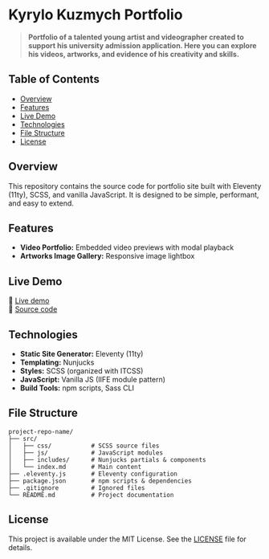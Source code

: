 # Kyrylo Kuzmych Portfolio

> **Portfolio of a talented young artist and videographer created to support his university admission application. Here you can explore his videos, artworks, and evidence of his creativity and skills.**

## Table of Contents

- [Overview](#overview)
- [Features](#features)
- [Live Demo](#live-demo)
- [Technologies](#technologies)
- [File Structure](#file-structure)
- [License](#license)

## Overview

This repository contains the source code for portfolio site built with Eleventy (11ty), SCSS, and vanilla JavaScript. It is designed to be simple, performant, and easy to extend.

## Features

- **Video Portfolio:** Embedded video previews with modal playback
- **Artworks Image Gallery:** Responsive image lightbox

## Live Demo

🔗 [Live demo](https://kyrylo-kuzmych-portfolio.netlify.app/)  
📁 [Source code](https://github.com/IrynaLypnyk/Kyrylo-Kuzmych-Portfolio)

## Technologies

- **Static Site Generator:** Eleventy (11ty)
- **Templating:** Nunjucks
- **Styles:** SCSS (organized with ITCSS)
- **JavaScript:** Vanilla JS (IIFE module pattern)
- **Build Tools:** npm scripts, Sass CLI


## File Structure

```plaintext
project-repo-name/
├── src/
│   ├── css/           # SCSS source files
│   ├── js/            # JavaScript modules
│   ├── includes/      # Nunjucks partials & components
│   └── index.md       # Main content
├── .eleventy.js       # Eleventy configuration
├── package.json       # npm scripts & dependencies
├── .gitignore         # Ignored files
└── README.md          # Project documentation
```

## License

This project is available under the MIT License. See the [LICENSE](LICENSE) file for details.

